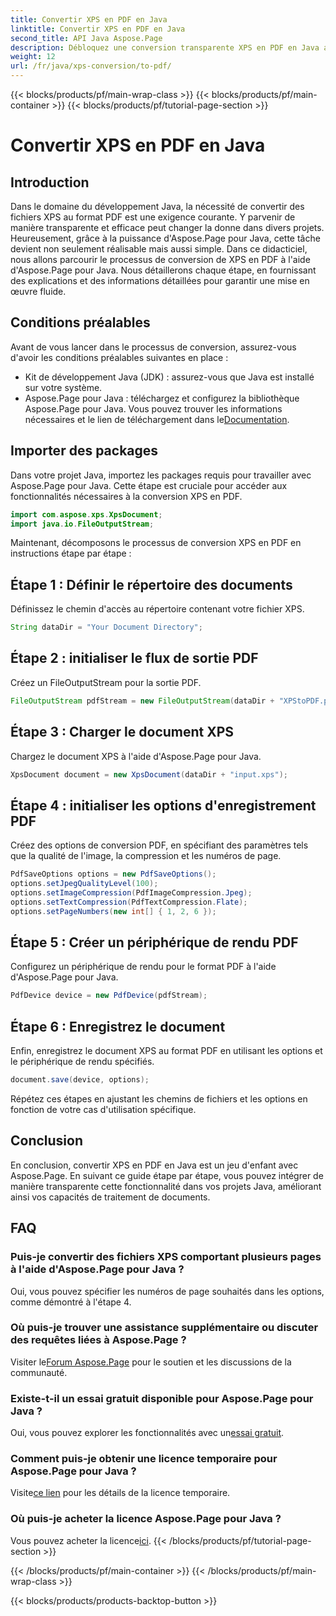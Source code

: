 ```yaml
---
title: Convertir XPS en PDF en Java
linktitle: Convertir XPS en PDF en Java
second_title: API Java Aspose.Page
description: Débloquez une conversion transparente XPS en PDF en Java avec Aspose.Page. Suivez notre guide étape par étape pour un traitement efficace et précis des documents.
weight: 12
url: /fr/java/xps-conversion/to-pdf/
---
```


{{< blocks/products/pf/main-wrap-class >}}
{{< blocks/products/pf/main-container >}}
{{< blocks/products/pf/tutorial-page-section >}}

# Convertir XPS en PDF en Java

## Introduction
Dans le domaine du développement Java, la nécessité de convertir des fichiers XPS au format PDF est une exigence courante. Y parvenir de manière transparente et efficace peut changer la donne dans divers projets. Heureusement, grâce à la puissance d'Aspose.Page pour Java, cette tâche devient non seulement réalisable mais aussi simple.
Dans ce didacticiel, nous allons parcourir le processus de conversion de XPS en PDF à l'aide d'Aspose.Page pour Java. Nous détaillerons chaque étape, en fournissant des explications et des informations détaillées pour garantir une mise en œuvre fluide.
## Conditions préalables
Avant de vous lancer dans le processus de conversion, assurez-vous d'avoir les conditions préalables suivantes en place :
- Kit de développement Java (JDK) : assurez-vous que Java est installé sur votre système.
-  Aspose.Page pour Java : téléchargez et configurez la bibliothèque Aspose.Page pour Java. Vous pouvez trouver les informations nécessaires et le lien de téléchargement dans le[Documentation](https://reference.aspose.com/page/java/).
## Importer des packages
Dans votre projet Java, importez les packages requis pour travailler avec Aspose.Page pour Java. Cette étape est cruciale pour accéder aux fonctionnalités nécessaires à la conversion XPS en PDF.
```java
import com.aspose.xps.XpsDocument;
import java.io.FileOutputStream;
```
Maintenant, décomposons le processus de conversion XPS en PDF en instructions étape par étape :
## Étape 1 : Définir le répertoire des documents
Définissez le chemin d'accès au répertoire contenant votre fichier XPS.
```java
String dataDir = "Your Document Directory";
```
## Étape 2 : initialiser le flux de sortie PDF
Créez un FileOutputStream pour la sortie PDF.
```java
FileOutputStream pdfStream = new FileOutputStream(dataDir + "XPStoPDF.pdf");
```
## Étape 3 : Charger le document XPS
Chargez le document XPS à l'aide d'Aspose.Page pour Java.
```java
XpsDocument document = new XpsDocument(dataDir + "input.xps");
```
## Étape 4 : initialiser les options d'enregistrement PDF
Créez des options de conversion PDF, en spécifiant des paramètres tels que la qualité de l'image, la compression et les numéros de page.
```java
PdfSaveOptions options = new PdfSaveOptions();
options.setJpegQualityLevel(100);
options.setImageCompression(PdfImageCompression.Jpeg);
options.setTextCompression(PdfTextCompression.Flate);
options.setPageNumbers(new int[] { 1, 2, 6 });
```
## Étape 5 : Créer un périphérique de rendu PDF
Configurez un périphérique de rendu pour le format PDF à l'aide d'Aspose.Page pour Java.
```java
PdfDevice device = new PdfDevice(pdfStream);
```
## Étape 6 : Enregistrez le document
Enfin, enregistrez le document XPS au format PDF en utilisant les options et le périphérique de rendu spécifiés.
```java
document.save(device, options);
```
Répétez ces étapes en ajustant les chemins de fichiers et les options en fonction de votre cas d'utilisation spécifique.
## Conclusion
En conclusion, convertir XPS en PDF en Java est un jeu d'enfant avec Aspose.Page. En suivant ce guide étape par étape, vous pouvez intégrer de manière transparente cette fonctionnalité dans vos projets Java, améliorant ainsi vos capacités de traitement de documents.

## FAQ
### Puis-je convertir des fichiers XPS comportant plusieurs pages à l'aide d'Aspose.Page pour Java ?
Oui, vous pouvez spécifier les numéros de page souhaités dans les options, comme démontré à l'étape 4.
### Où puis-je trouver une assistance supplémentaire ou discuter des requêtes liées à Aspose.Page ?
 Visiter le[Forum Aspose.Page](https://forum.aspose.com/c/page/39) pour le soutien et les discussions de la communauté.
### Existe-t-il un essai gratuit disponible pour Aspose.Page pour Java ?
 Oui, vous pouvez explorer les fonctionnalités avec un[essai gratuit](https://releases.aspose.com/).
### Comment puis-je obtenir une licence temporaire pour Aspose.Page pour Java ?
 Visite[ce lien](https://purchase.aspose.com/temporary-license/) pour les détails de la licence temporaire.
### Où puis-je acheter la licence Aspose.Page pour Java ?
 Vous pouvez acheter la licence[ici](https://purchase.aspose.com/buy).
{{< /blocks/products/pf/tutorial-page-section >}}

{{< /blocks/products/pf/main-container >}}
{{< /blocks/products/pf/main-wrap-class >}}

{{< blocks/products/products-backtop-button >}}
